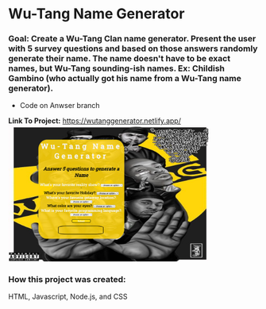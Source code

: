 # Wu-Tang Name Generator

### Goal: Create a Wu-Tang Clan name generator. Present the user with 5 survey questions and based on those answers randomly generate their name. The name doesn't have to be exact names, but Wu-Tang sounding-ish names. Ex: Childish Gambino (who actually got his name from a Wu-Tang name generator).

- Code on Anwser branch

**Link To Project:** https://wutanggenerator.netlify.app/
<img src= "snap.jpg" width =80%>




### How this project was created:
HTML, Javascript, Node.js, and CSS

